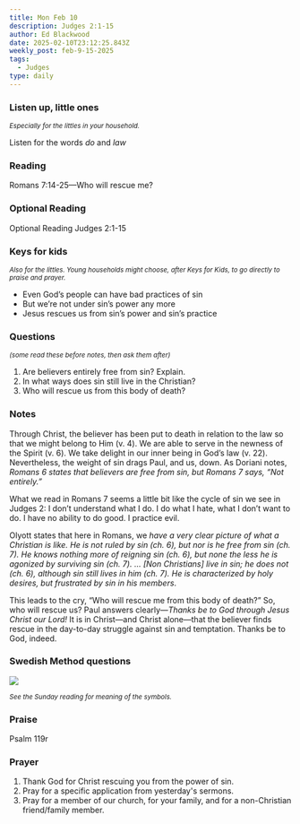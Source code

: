```yaml
---
title: Mon Feb 10
description: Judges 2:1-15
author: Ed Blackwood
date: 2025-02-10T23:12:25.843Z
weekly_post: feb-9-15-2025
tags:
  - Judges
type: daily
---
```

### Listen up, little ones

<div><small><i>Especially for the littles in your household.</i></small></div>

Listen for the words *do* and *law*

### Reading

Romans 7:14-25—Who will rescue me?

### O﻿ptional Reading

Optional Reading Judges 2:1-15

### Keys for kids

<div><small><i>Also for the littles. Young households might choose, after Keys for Kids, to go directly to praise and prayer.</i></small></div>

* Even God’s people can have bad practices of sin
* But we’re not under sin’s power any more
* Jesus rescues us from sin’s power and sin’s practice

### Questions

<div><small><i>(some read these before notes, then ask them after)</i></small></div>

1. Are believers entirely free from sin? Explain.
2. In what ways does sin still live in the Christian?
3. Who will rescue us from this body of death?

### Notes

Through Christ, the believer has been put to death in relation to the law so that we might belong to Him (v. 4). We are able to serve in the newness of the Spirit (v. 6). We take delight in our inner being in God’s law (v. 22). Nevertheless, the weight of sin drags Paul, and us, down. As Doriani notes, *Romans 6 states that believers are free from sin, but Romans 7 says, “Not entirely.”* 

What we read in Romans 7 seems a little bit like the cycle of sin we see in Judges 2: I don’t understand what I do. I do what I hate, what I don’t want to do. I have no ability to do good. I practice evil. 

Olyott states that here in Romans, we *have a very clear picture of what a Christian is like. He is not ruled by sin (ch. 6), but nor is he free from sin (ch. 7). He knows nothing more of reigning sin (ch. 6), but none the less he is agonized by surviving sin (ch. 7). … \[Non Christians] live in sin; he does not (ch. 6), although sin still lives in him (ch. 7). He is characterized by holy desires, but frustrated by sin in his members*.

This leads to the cry, “Who will rescue me from this body of death?” So, who will rescue us? Paul answers clearly—*Thanks be to God through Jesus Christ our Lord!* It is in Christ—and Christ alone—that the believer finds rescue in the day-to-day struggle against sin and temptation. Thanks be to God, indeed.

### Swedish Method questions

![](/static/img/family_worship_study_ed-swedish_questions.png)

<div><small><i>See the Sunday reading for meaning of the symbols.</i></small></div>

### Praise

P﻿salm 119r

### Prayer

1. Thank God for Christ rescuing you from the power of sin.
2. Pray for a specific application from yesterday's sermons.
3. Pray for a member of our church, for your family, and for a non-Christian friend/family member.